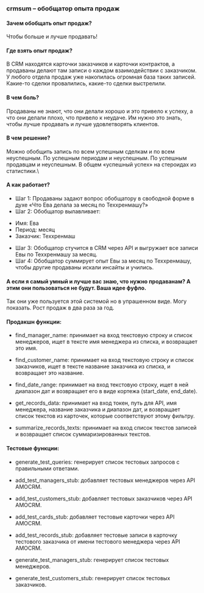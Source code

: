 ### crmsum – обобщатор опыта продаж
#### Зачем обобщать опыт продаж?
Чтобы больше и лучше продавать!
#### Где взять опыт продаж?
В CRM находятся карточки заказчиков и карточки контрактов, а продаваны делают там записи о каждом взаимодействии с заказчиком.
У любого отдела продаж уже накопилась огромная база таких записей.  Какие-то сделки провалились, какие-то сделки выстрелили.
#### В чем боль?
Продаваны не знают, что они делали хорошо и это привело к успеху, а что они делали плохо, что привело к неудаче. Им нужно это знать, чтобы лучше продавать и лучше удовлетворять клиентов.
#### В чем решение?
Можно обобщить запись по всем успешным сделкам и по всем неуспешным. По успешным периодам и неуспешным. По успешным продавцам и неуспешным. В общем «успешный успех» на стероидах из статистики.\

#### А как работает?
* Шаг 1: Продаваны задают вопрос обобщатору в свободной форме в духе «Что Ева делала за месяц по Теххренмашу?»
* Шаг 2: Обобщатор вылавливает:
 - Имя: Ева
 - Период: месяц
 - Заказчик: Теххренмаш
* Шаг 3: Обобщатор стучится в CRM через API и выгружает все записи Евы по Теххренмашу за месяц.
* Шаг 4: Обобщатор суммирует опыт Евы за месяц по Теххренмашу, чтобы другие продаваны искали инсайты и учились.

#### А если я самый умный и лучше вас знаю, что нужно продаванам? А этим они пользоваться не будут. Ваша идее фуфло.
Так они уже пользуется этой системой но в упрашенном виде. Могу показать. Рост продаж в два раза за год.

#### Продакшн функции:

- find_manager_name: принимает на вход текстовую строку и список менеджеров, ищет в тексте имя менеджера из списка, и возвращает это имя.

- find_customer_name: принимает на вход текстовую строку и список заказчиков, ищет в тексте название заказчика из списка, и возвращает это название.

- find_date_range: принимает на вход текстовую строку, ищет в ней диапазон дат и возвращает его в виде кортежа (start_date, end_date).

- get_records_data: принимает на вход токен, путь для API, имя менеджера, название заказчика и диапазон дат, и возвращает список текстов из карточек, которые соответствуют этому фильтру.

- summarize_records_texts: принимает на вход список текстов записей и возвращает список суммаризированных текстов.

#### Тестовые функции:

- generate_test_queries: генерирует список тестовых запросов с правильными ответами.

- add_test_managers_stub: добавляет тестовых менеджеров через API AMOCRM.

- add_test_customers_stub: добавляет тестовых заказчиков через API AMOCRM.

- add_test_cards_stub: добавляет тестовые карточки через API AMOCRM.

- add_test_records_stub: добавляет тестовые записи в карточку тестового заказчика от имени тестового менеджера через API AMOCRM.

- generate_test_managers_stub: генерирует список тестовых менеджеров.

- generate_test_customers_stub: генерирует список тестовых заказчиков.
 
